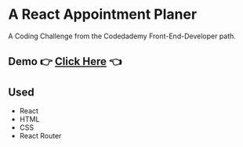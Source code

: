 # A React Appointment Planer

A Coding Challenge from the Codedademy Front-End-Developer path.

## Demo 👉 [Click Here](https://react-appointment-planer.vercel.app/contacts) 👈

## Used
- React
- HTML
- CSS
- React Router
